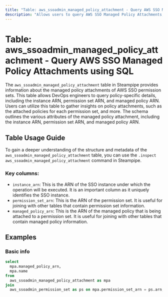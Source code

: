 ```yaml
---
title: "Table: aws_ssoadmin_managed_policy_attachment - Query AWS SSO Managed Policy Attachments using SQL"
description: "Allows users to query AWS SSO Managed Policy Attachments, providing information about the managed policy attachments of AWS SSO permission sets."
---
```


# Table: aws_ssoadmin_managed_policy_attachment - Query AWS SSO Managed Policy Attachments using SQL

The `aws_ssoadmin_managed_policy_attachment` table in Steampipe provides information about the managed policy attachments of AWS SSO permission sets. This table allows DevOps engineers to query policy-specific details, including the instance ARN, permission set ARN, and managed policy ARN. Users can utilize this table to gather insights on policy attachments, such as the attached policies for each permission set, and more. The schema outlines the various attributes of the managed policy attachment, including the instance ARN, permission set ARN, and managed policy ARN.

## Table Usage Guide

To gain a deeper understanding of the structure and metadata of the `aws_ssoadmin_managed_policy_attachment` table, you can use the `.inspect aws_ssoadmin_managed_policy_attachment` command in Steampipe.

### Key columns:

- `instance_arn`: This is the ARN of the SSO instance under which the operation will be executed. It is an important column as it uniquely identifies the SSO instance.
- `permission_set_arn`: This is the ARN of the permission set. It is useful for joining with other tables that contain permission set information.
- `managed_policy_arn`: This is the ARN of the managed policy that is being attached to a permission set. It is useful for joining with other tables that contain managed policy information.

## Examples

### Basic info

```sql
select
  mpa.managed_policy_arn,
  mpa.name
from
  aws_ssoadmin_managed_policy_attachment as mpa
join
  aws_ssoadmin_permission_set as ps on mpa.permission_set_arn = ps.arn;
```
